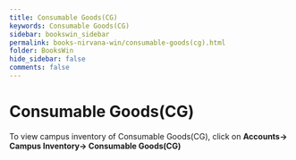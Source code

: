 ```yaml
---
title: Consumable Goods(CG)
keywords: Consumable Goods(CG)
sidebar: bookswin_sidebar
permalink: books-nirvana-win/consumable-goods(cg).html
folder: BooksWin
hide_sidebar: false
comments: false
---
```


# Consumable Goods(CG)

To view campus inventory of Consumable Goods(CG), click on **Accounts-> Campus Inventory-> Consumable Goods(CG)**
